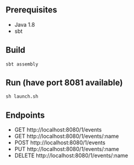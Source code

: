 ## Prerequisites

* Java 1.8
* sbt

## Build

    sbt assembly

## Run (have port 8081 available)
    
    sh launch.sh

## Endpoints

* GET http://localhost:8080/1/events
* GET http://localhost:8080/1/events/:name
* POST http://localhost:8080/1/events
* PUT http://localhost:8080/1/events/:name
* DELETE http://localhost:8080/1/events/:name